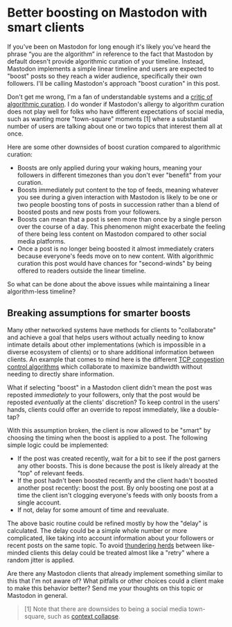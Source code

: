 # Better boosting on Mastodon with smart clients

If you've been on Mastodon for long enough it's likely you've heard the phrase <nobr>“you are the algorithm”</nobr> in reference to the fact that Mastodon by default doesn't provide algorithmic curation of your timeline. Instead, Mastodon implements a simple linear timeline and users are expected to "boost" posts so they reach a wider audience, specifically their own followers. I'll be calling Mastodon's approach "boost curation" in this post.

Don't get me wrong, I'm a fan of understandable systems and a [critic of algorithmic curation](https://sethmlarson.dev/for-you-is-not-for-me). I do wonder if Mastodon's allergy to algorithm curation does not play well for folks who have different expectations of social media, such as wanting more "town-square" moments [1] where a substantial number of users are talking about one or two topics that interest them all at once.

Here are some other downsides of boost curation compared to algorithmic curation:

* Boosts are only applied during your waking hours, meaning your followers in different timezones than you don't ever "benefit" from your curation.
* Boosts immediately put content to the top of feeds, meaning whatever you see during a given interaction with Mastodon is likely to be one or two people boosting tons of posts in succession rather than a blend of boosted posts and new posts from your followers.
* Boosts can mean that a post is seen more than once by a single person over the course of a day. This phenomenon might exacerbate the feeling of there being less content on Mastodon compared to other social media platforms.
* Once a post is no longer being boosted it almost immediately craters because everyone's feeds move on to new content. With algorithmic curation this post would have chances for "second-winds" by being offered to readers outside the linear timeline.

So what can be done about the above issues while maintaining a linear algorithm-less timeline?

## Breaking assumptions for smarter boosts

Many other networked systems have methods for clients to "collaborate" and achieve a goal that helps users without actually needing to know intimate details about other implementations (which is impossible in a diverse ecosystem of clients) or to share additional information between clients. An example that comes to mind here is the different [TCP congestion control algorithms](https://en.wikipedia.org/wiki/TCP_congestion_control) which collaborate to maximize bandwidth without needing to directly share information.

What if selecting "boost" in a Mastodon client didn't mean the post was reposted *immediately* to your followers, only that the post would be reposted *eventually* at the clients' discretion? To keep control in the users' hands, clients could offer an override to repost immediately, like a double-tap?

With this assumption broken, the client is now allowed to be "smart" by choosing the timing when the boost is applied to a post. The following simple logic could be implemented:

* If the post was created recently, wait for a bit to see if the post garners any other boosts. This is done because the post is likely already at the "top" of relevant feeds.
* If the post hadn't been boosted recently and the client hadn't boosted another post recently: boost the post. By only boosting one post at a time the client isn't clogging everyone's feeds with only boosts from a single account.
* If not, delay for some amount of time and reevaluate.

The above basic routine could be refined mostly by how the "delay" is calculated.
The delay could be a simple whole number or more complicated, like taking into account information about your followers or recent posts on the same topic. To avoid [thundering herds](https://en.wikipedia.org/wiki/Thundering_herd_problem) between like-minded clients this delay could be treated
almost like a "retry" where a random jitter is applied.

Are there any Mastodon clients that already implement something similar to this that I'm not aware of? What pitfalls or other choices could a client make to make this behavior better? Send me your thoughts on this topic or Mastodon in general.

> [1] Note that there are downsides to being a social media town-square, such as [context collapse](https://en.wikipedia.org/wiki/Context_collapse).
